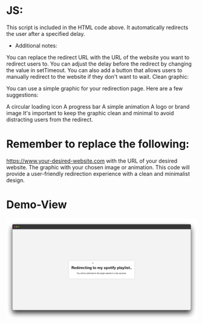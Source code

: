 # JS:

This script is included in the HTML code above. It automatically redirects the user after a specified delay.

- Additional notes:

You can replace the redirect URL with the URL of the website you want to redirect users to.
You can adjust the delay before the redirect by changing the value in setTimeout.
You can also add a button that allows users to manually redirect to the website if they don't want to wait.
Clean graphic:

You can use a simple graphic for your redirection page. Here are a few suggestions:

A circular loading icon
A progress bar
A simple animation
A logo or brand image
It's important to keep the graphic clean and minimal to avoid distracting users from the redirect.

# Remember to replace the following:

<https://www.your-desired-website.com> with the URL of your desired website.
The graphic with your chosen image or animation.
This code will provide a user-friendly redirection experience with a clean and minimalist design.

# Demo-View

![image](https://github.com/vornex-gh/a-neat-redirection-page/blob/main/demoview.png?raw=true)
